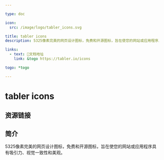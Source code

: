 ```yaml
---

type: doc

icon:
  src: /image/logo/tabler_icons.svg

title: tabler icons
description: 5325像素完美的网页设计图标，免费和开源图标，旨在使您的网站或应用程序具有吸引力、视觉一致性和美观。

links:
  - text: 📖文档地址
    link: &togo https://tabler.io/icons

togo: *togo

---
```


<ShowLogo />

# tabler icons

<ShowBreadcrumb />

## 资源链接

<ShowLinks />

## 简介

5325像素完美的网页设计图标，免费和开源图标，旨在使您的网站或应用程序具有吸引力、视觉一致性和美观。
